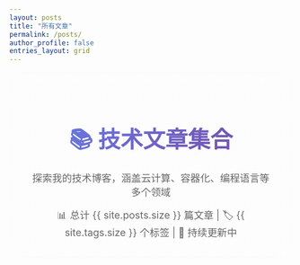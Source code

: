 ```yaml
---
layout: posts
title: "所有文章"
permalink: /posts/
author_profile: false
entries_layout: grid
---
```


<style>
.page__title {
  font-size: 2.5rem;
  font-weight: 700;
  background: linear-gradient(135deg, #667eea 0%, #764ba2 100%);
  -webkit-background-clip: text;
  -webkit-text-fill-color: transparent;
  background-clip: text;
  margin-bottom: 1rem;
  text-align: center;
}

.archive__subtitle {
  font-size: 1.8rem;
  font-weight: 600;
  color: #2c5aa0;
  border-bottom: 3px solid #e3f2fd;
  padding-bottom: 0.5rem;
  margin: 2rem 0 1.5rem 0;
  position: relative;
}

.archive__subtitle:before {
  content: "📅";
  margin-right: 0.5rem;
}

.taxonomy__index {
  background: linear-gradient(135deg, rgba(255,255,255,0.1) 0%, rgba(255,255,255,0.05) 100%);
  border-radius: 12px;
  padding: 1.5rem;
  margin-bottom: 2rem;
  backdrop-filter: blur(10px);
  border: 1px solid rgba(255,255,255,0.1);
  box-shadow: 0 8px 32px rgba(0,0,0,0.1);
}

.taxonomy__index li {
  margin-bottom: 0.5rem;
}

.taxonomy__index a {
  color: #1976d2;
  text-decoration: none;
  font-weight: 500;
  padding: 0.5rem 1rem;
  border-radius: 8px;
  display: inline-block;
  transition: all 0.3s ease;
  background: rgba(33, 150, 243, 0.05);
  border: 1px solid rgba(33, 150, 243, 0.1);
}

.taxonomy__index a:hover {
  background: rgba(33, 150, 243, 0.1);
  transform: translateX(5px);
  box-shadow: 0 4px 12px rgba(33, 150, 243, 0.2);
}

.taxonomy__count {
  background: linear-gradient(135deg, #2196f3 0%, #1976d2 100%);
  color: white;
  padding: 0.2rem 0.6rem;
  border-radius: 12px;
  font-size: 0.8rem;
  font-weight: 600;
  margin-left: 0.5rem;
}

.taxonomy__section {
  margin-bottom: 3rem;
  padding: 2rem;
  background: rgba(255,255,255,0.03);
  border-radius: 16px;
  border: 1px solid rgba(255,255,255,0.1);
  backdrop-filter: blur(10px);
}

.entries-grid {
  display: grid;
  grid-template-columns: repeat(auto-fill, minmax(300px, 1fr));
  gap: 1.5rem;
  margin-top: 1.5rem;
}

.archive__item {
  background: linear-gradient(135deg, rgba(255,255,255,0.1) 0%, rgba(255,255,255,0.05) 100%);
  border-radius: 12px;
  padding: 1.5rem;
  border: 1px solid rgba(255,255,255,0.1);
  backdrop-filter: blur(10px);
  transition: all 0.3s ease;
  position: relative;
  overflow: hidden;
}

.archive__item:hover {
  transform: translateY(-5px);
  box-shadow: 0 12px 40px rgba(0,0,0,0.15);
  border-color: rgba(33, 150, 243, 0.3);
}

.archive__item:before {
  content: '';
  position: absolute;
  top: 0;
  left: 0;
  right: 0;
  height: 4px;
  background: linear-gradient(135deg, #667eea 0%, #764ba2 100%);
}

.archive__item-title {
  font-size: 1.2rem;
  font-weight: 600;
  margin-bottom: 0.8rem;
  line-height: 1.4;
}

.archive__item-title a {
  color: #1976d2;
  text-decoration: none;
  transition: color 0.3s ease;
}

.archive__item-title a:hover {
  color: #0d47a1;
}

.archive__item-excerpt {
  color: #666;
  font-size: 0.9rem;
  line-height: 1.6;
  margin-bottom: 1rem;
}

.page__meta {
  font-size: 0.8rem;
  color: #888;
  display: flex;
  align-items: center;
  gap: 1rem;
  margin-top: 1rem;
  padding-top: 1rem;
  border-top: 1px solid rgba(255,255,255,0.1);
}

.page__meta i {
  margin-right: 0.3rem;
}

.back-to-top {
  display: inline-block;
  margin-top: 2rem;
  padding: 0.8rem 1.5rem;
  background: linear-gradient(135deg, #2196f3 0%, #1976d2 100%);
  color: white;
  text-decoration: none;
  border-radius: 25px;
  font-weight: 500;
  transition: all 0.3s ease;
  box-shadow: 0 4px 12px rgba(33, 150, 243, 0.3);
}

.back-to-top:hover {
  transform: translateY(-2px);
  box-shadow: 0 6px 20px rgba(33, 150, 243, 0.4);
  color: white;
}

/* 搜索和筛选功能 */
.posts-header {
  text-align: center;
  margin-bottom: 3rem;
  padding: 2rem;
  background: linear-gradient(135deg, rgba(255,255,255,0.1) 0%, rgba(255,255,255,0.05) 100%);
  border-radius: 16px;
  backdrop-filter: blur(10px);
  border: 1px solid rgba(255,255,255,0.1);
}

.posts-stats {
  color: #666;
  font-size: 1.1rem;
  margin-top: 1rem;
}

@media (max-width: 768px) {
  .entries-grid {
    grid-template-columns: 1fr;
    gap: 1rem;
  }
  
  .page__title {
    font-size: 2rem;
  }
  
  .taxonomy__section {
    padding: 1rem;
  }
}
</style>

<div class="posts-header">
  <h1 class="page__title">📚 技术文章集合</h1>
  <p style="color: #666; font-size: 1.1rem; margin: 0;">
    探索我的技术博客，涵盖云计算、容器化、编程语言等多个领域
  </p>
  <div class="posts-stats">
    📊 总计 {{ site.posts.size }} 篇文章 | 🏷️ {{ site.tags.size }} 个标签 | 📅 持续更新中
  </div>
</div>
